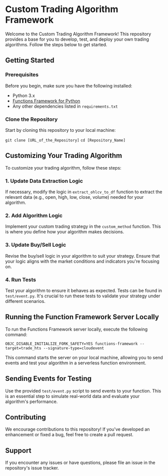 # Custom Trading Algorithm Framework

Welcome to the Custom Trading Algorithm Framework! This repository provides a base for you to develop, test, and deploy your own trading algorithms. Follow the steps below to get started.

## Getting Started

### Prerequisites

Before you begin, make sure you have the following installed:

- Python 3.x
- [Functions Framework for Python](https://github.com/GoogleCloudPlatform/functions-framework-python)
- Any other dependencies listed in `requirements.txt`

### Clone the Repository

Start by cloning this repository to your local machine:

`git clone [URL_of_the_Repository]`
`cd [Repository_Name]`

## Customizing Your Trading Algorithm

To customize your trading algorithm, follow these steps:

### 1. Update Data Extraction Logic

If necessary, modify the logic in `extract_ohlcv_to_df` function to extract the relevant data (e.g., open, high, low, close, volume) needed for your algorithm.

### 2. Add Algorithm Logic

Implement your custom trading strategy in the `custom_method` function. This is where you define how your algorithm makes decisions.

### 3. Update Buy/Sell Logic

Revise the buy/sell logic in your algorithm to suit your strategy. Ensure that your logic aligns with the market conditions and indicators you're focusing on.

### 4. Run Tests

Test your algorithm to ensure it behaves as expected. Tests can be found in `test/event.py`. It's crucial to run these tests to validate your strategy under different scenarios.

## Running the Function Framework Server Locally

To run the Functions Framework server locally, execute the following command:

`OBJC_DISABLE_INITIALIZE_FORK_SAFETY=YES functions-framework --target=trade_hts --signature-type=cloudevent`

This command starts the server on your local machine, allowing you to send events and test your algorithm in a serverless function environment.

## Sending Events for Testing

Use the provided `test/event.py` script to send events to your function. This is an essential step to simulate real-world data and evaluate your algorithm's performance.

## Contributing

We encourage contributions to this repository! If you've developed an enhancement or fixed a bug, feel free to create a pull request.

## Support

If you encounter any issues or have questions, please file an issue in the repository's issue tracker.

```

```
